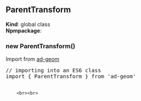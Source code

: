 <a name="ParentTransform"></a>

## ParentTransform

**Kind**: global class  
**Npmpackage**:  
<a name="new_ParentTransform_new"></a>

### new ParentTransform()

Import from <a href="https://github.com/ff0000-ad-tech/ad-geom">ad-geom</a>
<br>
<pre class="sunlight-highlight-javascript">
// importing into an ES6 class
import { ParentTransform } from 'ad-geom'

</pre>
		<br><br>
